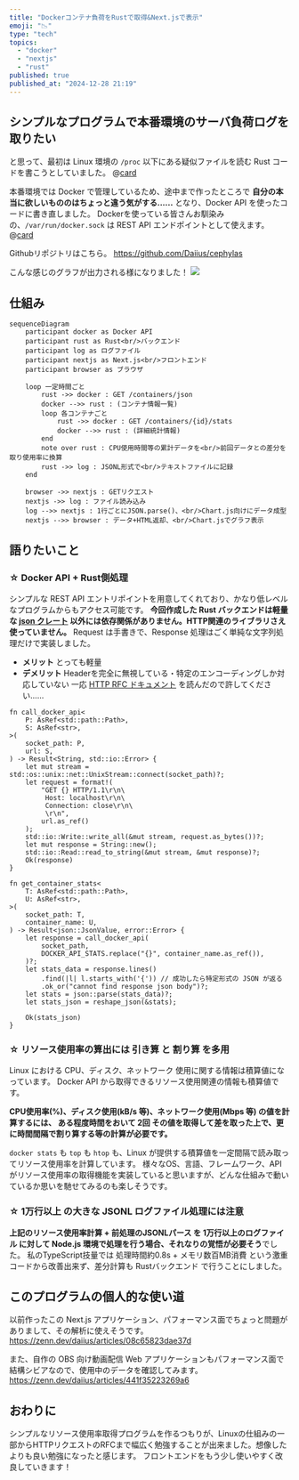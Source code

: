 ```yaml
---
title: "Dockerコンテナ負荷をRustで取得&Next.jsで表示"
emoji: "📉"
type: "tech"
topics:
  - "docker"
  - "nextjs"
  - "rust"
published: true
published_at: "2024-12-28 21:19"
---
```


## シンプルなプログラムで本番環境のサーバ負荷ログを取りたい
と思って、最初は Linux 環境の `/proc` 以下にある疑似ファイルを読む Rust コードを書こうとしていました。
@[card](https://github.com/torvalds/linux/blob/master/Documentation/filesystems/proc.rst)

本番環境では Docker で管理しているため、途中まで作ったところで **自分の本当に欲しいもののはちょっと違う気がする......** となり、Docker API を使ったコードに書き直しました。
Dockerを使っている皆さんお馴染みの、`/var/run/docker.sock` は REST API エンドポイントとして使えます。
@[card](https://docs.docker.com/reference/api/engine/version/v1.47/)

Githubリポジトリはこちら。
https://github.com/Daiius/cephylas

こんな感じのグラフが出力される様になりました！
![](https://storage.googleapis.com/zenn-user-upload/8ca4099d863c-20241228.png)

## 仕組み
```mermaid
sequenceDiagram
    participant docker as Docker API
    participant rust as Rust<br/>バックエンド
    participant log as ログファイル
    participant nextjs as Next.js<br/>フロントエンド
    participant browser as ブラウザ

    loop 一定時間ごと
        rust ->> docker : GET /containers/json
        docker -->> rust : (コンテナ情報一覧)
        loop 各コンテナごと
            rust ->> docker : GET /containers/{id}/stats
            docker -->> rust : (詳細統計情報)
        end
        note over rust : CPU使用時間等の累計データを<br/>前回データとの差分を取り使用率に換算
        rust ->> log : JSONL形式で<br/>テキストファイルに記録
    end

    browser ->> nextjs : GETリクエスト
    nextjs ->> log : ファイル読み込み
    log -->> nextjs : 1行ごとにJSON.parse()、<br/>Chart.js向けにデータ成型
    nextjs -->> browser : データ+HTML返却、<br/>Chart.jsでグラフ表示
```

## 語りたいこと
### ☆ Docker API + Rust側処理
シンプルな REST API エントリポイントを用意してくれており、かなり低レベルなプログラムからもアクセス可能です。
**今回作成した Rust バックエンドは軽量な [json クレート](https://docs.rs/json/latest/json/) 以外には依存関係がありません。HTTP関連のライブラリさえ使っていません。** Request は手書きで、Response 処理はごく単純な文字列処理だけで実装しました。
- **メリット**
  とっても軽量
- **デメリット**
  Headerを完全に無視している・特定のエンコーディングしか対応していない
  一応 [HTTP RFC ドキュメント](https://datatracker.ietf.org/doc/html/rfc2616) を読んだので許してください......

```rust:超お手軽 HTTP request 送信例
fn call_docker_api<
    P: AsRef<std::path::Path>,
    S: AsRef<str>,
>(
    socket_path: P,
    url: S,
) -> Result<String, std::io::Error> {
    let mut stream = std::os::unix::net::UnixStream::connect(socket_path)?;
    let request = format!(
        "GET {} HTTP/1.1\r\n\
         Host: localhost\r\n\
         Connection: close\r\n\
         \r\n",
        url.as_ref()
    );
    std::io::Write::write_all(&mut stream, request.as_bytes())?;
    let mut response = String::new();
    std::io::Read::read_to_string(&mut stream, &mut response)?;
    Ok(response)
}
```

```rust:超お手軽 HTTP response 解析例
fn get_container_stats<
    T: AsRef<std::path::Path>,
    U: AsRef<str>,
>(
    socket_path: T,
    container_name: U,
) -> Result<json::JsonValue, error::Error> {
    let response = call_docker_api(
        socket_path, 
        DOCKER_API_STATS.replace("{}", container_name.as_ref()),
    )?;
    let stats_data = response.lines()
        .find(|l| l.starts_with('{')) // 成功したら特定形式の JSON が返る
        .ok_or("cannot find response json body")?;
    let stats = json::parse(stats_data)?;
    let stats_json = reshape_json(&stats);

    Ok(stats_json)
}
```
### ☆ リソース使用率の算出には 引き算 と 割り算 を多用
Linux における CPU、ディスク、ネットワーク 使用に関する情報は積算値になっています。
Docker API から取得できるリソース使用関連の情報も積算値です。

**CPU使用率(%)、ディスク使用(kB/s 等)、ネットワーク使用(Mbps 等) の値を計算するには、
ある程度時間をおいて 2回 その値を取得して差を取った上で、更に時間間隔で割り算する等の計算が必要です。**

`docker stats` も `top` も `htop` も、Linux が提供する積算値を一定間隔で読み取ってリソース使用率を計算しています。
様々なOS、言語、フレームワーク、API がリソース使用率の取得機能を実装していると思いますが、どんな仕組みで動いているか思いを馳せてみるのも楽しそうです。
### ☆ 1万行以上 の大きな JSONL ログファイル処理には注意
**上記のリソース使用率計算 + 前処理のJSONLパース を 1万行以上のログファイル に対して Node.js 環境で処理を行う場合、それなりの覚悟が必要そう**でした。
私のTypeScript技量では 処理時間約0.8s + メモリ数百MB消費 という激重コードから改善出来ず、差分計算も Rustバックエンド で行うことにしました。

## このプログラムの個人的な使い道
以前作ったこの Next.js アプリケーション、パフォーマンス面でちょっと問題がありまして、その解析に使えそうです。
https://zenn.dev/daiius/articles/08c65823dae37d

また、自作の OBS 向け動画配信 Web アプリケーションもパフォーマンス面で結構シビアなので、使用中のデータを確認してみます。
https://zenn.dev/daiius/articles/441f35223269a6

## おわりに
シンプルなリソース使用率取得プログラムを作るつもりが、Linuxの仕組みの一部からHTTPリクエストのRFCまで幅広く勉強することが出来ました。想像したよりも良い勉強になったと感じます。
フロントエンドをもう少し使いやすく改良していきます！
